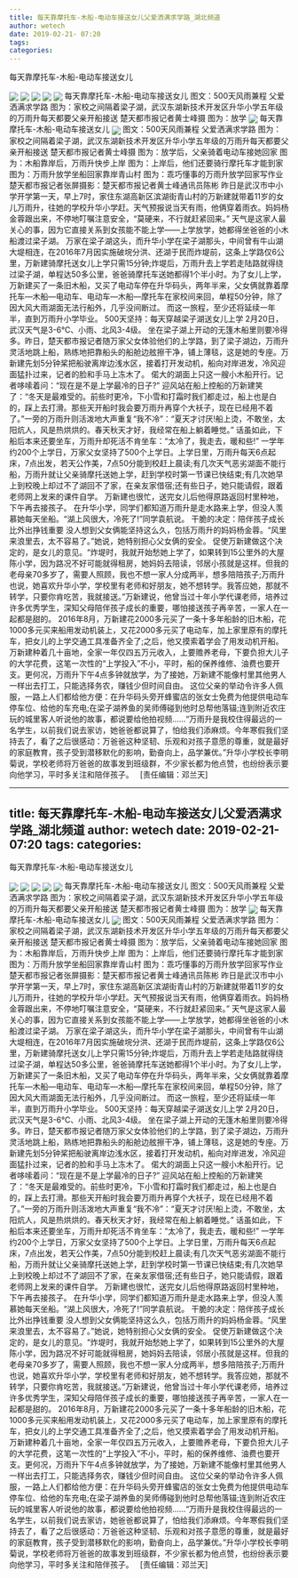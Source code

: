 ```yaml
---
title: 每天靠摩托车-木船-电动车接送女儿父爱洒满求学路_湖北频道
author: wetech
date: 2019-02-21- 07:20
tags: 
categories: 
---
```

每天靠摩托车-木船-电动车接送女儿
<!-- more -->
                
<img align="center" border="0" src="http://p1.ifengimg.com/a/2019_08/b3b8b1b115c5cbb_size37_w530_h346.jpg" />
                
<img align="center" border="0" src="http://p0.ifengimg.com/a/2019_08/6d4be09f9589654_size66_w530_h356.jpg" />
            
<img align="center" border="0" src="http://p3.ifengimg.com/a/2019_08/ff3fdc73ff8cb19_size50_w530_h337.jpg" />
<img align="center" border="0" src="http://p0.ifengimg.com/a/2019_08/cf5e2315ff0c13b_size53_w530_h353.jpg" />
<img align="center" border="0" src="http://p0.ifengimg.com/a/2019_08/5efd85e00ffd4ab_size58_w530_h342.jpg" />
每天靠摩托车-木船-电动车接送女儿 图文：500天风雨兼程 父爱洒满求学路 图为：家校之间隔着梁子湖，武汉东湖新技术开发区升华小学五年级的万雨升每天都要父亲开船接送 楚天都市报记者黄士峰摄 图为：放学
<img align="center" border="0" src="http://p2.ifengimg.com/a/2019_08/f63c91dda43c886_size30_w530_h349.jpg" />
每天靠摩托车-木船-电动车接送女儿
<img align="center" border="0" src="http://p2.ifengimg.com/a/2016/0810/204c433878d5cf9size1_w16_h16.png" />
图文：500天风雨兼程 父爱洒满求学路
图为：家校之间隔着梁子湖，武汉东湖新技术开发区升华小学五年级的万雨升每天都要父亲开船接送 楚天都市报记者黄士峰摄
图为：放学后，父亲骑着电动车接她回家
图为：木船靠岸后，万雨升快步上岸
图为：上岸后，他们还要骑行摩托车才能到家
图为：万雨升放学坐船回家靠岸青山村
图为：乖巧懂事的万雨升放学回家写作业
楚天都市报记者张屏摄影：楚天都市报记者黄士峰通讯员陈彬
昨日是武汉市中小学开学第一天，早上7时，家住东湖高新区滨湖街青山村的万新建就带着11岁的女儿万雨升，往她的学校升华小学赶。天气预报说当天有雨，他俩穿着雨衣。妈妈杨金蓉跟出来，不停地叮嘱注意安全，“莫硬来，不行就赶紧回来。”
天气是这家人最关心的事，因为它直接关系到女孩能不能上学——上学放学，她都得坐爸爸的小木船渡过梁子湖。
万家在梁子湖这头，而升华小学在梁子湖那头，中间曾有牛山湖大堤相连，在2016年7月因实施破垸分洪、还湖于民而炸堤前，这条上学路仅6公里，万新建骑摩托送女儿上学只需15分钟;炸堤后，万雨升去上学若走陆路就得绕过梁子湖，单程达50多公里，爸爸骑摩托车送她都得1个半小时。为了女儿上学，万新建买了一条旧木船，又买了电动车停在升华码头，两年半来，父女俩就靠着摩托车—木船—电动车、电动车—木船—摩托车在家校间来回，单程50分钟，除了因大风大雨湖面无法行船外，几乎没间断过。
而这一旅程，至少还将延续一年半，直到万雨升小学毕业。
500天坚持：每天穿越梁子湖送女儿上学
2月20日，武汉天气是3-6℃、小雨、北风3-4级。
坐在梁子湖上开动的无篷木船里则要冷得多。昨日，楚天都市报记者随万家父女体验他们的上学路，到了梁子湖边，万雨升灵活地跳上船，熟练地把靠船头的船舱边舷擦干净，铺上薄毯，这是她的专座。万新建先划5分钟桨把船驶离岸边浅水区，接着打开发动机，船向对岸进发，冷风迎面猛扑过来，记者的脸和手马上冻木了。
偌大的湖面上只这一艘小木船开行。记者哆嗦着问：“现在是不是上学最冷的日子?”
迎风站在船上控船的万新建笑了：“冬天是最难受的。前些时更冷，下小雪和打霜时我们都走过，船上也是白的，踩上去打滑。那些天开船时我会要万雨升再穿个大袄子，现在已经用不着了。”一旁的万雨升则活泼地大声重复“我不冷”：“夏天才讨厌!船上烫，不敢坐，太阳炕人，风是热烘烘的。春天秋天才好，我经常在船上躺着睡觉。”
话虽如此，下船后本来还要坐车，万雨升却死活不肯坐车：“太冷了，我走去，暖和些!”
一学年约200个上学日，万家父女坚持了500个上学日。上学日里，万雨升每天6点起床，7点出发，若天公作美，7点50分能到校赶上晨读;有几次天气恶劣湖面不能行船，万雨升就让父亲骑摩托送她上学，赶到学校时第一节课已快结束;有几次她早上到校晚上却过不了湖回不了家，在亲友家借宿;还有些日子，她只能请假，跟着老师网上发来的课件自学。
万新建也很忙，送完女儿后他得原路返回村里种地，下午再去接孩子。
在升华小学，同学们都知道万雨升是走水路来上学，但没人羡慕她每天坐船。“湖上风很大，冷死了!”同学袁航说。
干脆的决定：陪伴孩子成长比外出挣钱重要
没人想到父女俩能坚持这么久，包括万雨升的妈妈杨金蓉。“风里来浪里去，太不容易了。”她说，她特别担心父女俩的安全。
促使万新建做这个决定的，是女儿的意见。“炸堤时，我就开始愁她上学了，如果转到15公里外的大屋陈小学，因为路况不好可能就得租房，她妈妈去陪读，邻居小孩就是这样。但我的老母亲70多岁了，需要人照顾，我也不想一家人分成两半，想多陪陪孩子;万雨升也说，她喜欢升华小学，学校里有老师和好朋友，她不想转学。我答应她，那就不转学，只要你肯吃苦，我就接送。”万新建说，他曾当过十年小学代课老师，培养过许多优秀学生，深知父母陪伴孩子成长的重要，哪怕接送孩子再辛苦，一家人在一起都是甜的。
2016年8月，万新建花2000多元买了一条十多年船龄的旧木船，花1000多元买来船用发动机装上，又花2000多元买了电动车，加上家里原有的摩托车，把女儿的上学交通工具准备齐全了;之后，他又摸索着学会了用发动机开船。
万新建种着几十亩地，全家一年仅四五万元收入，上要赡养老母，下要负担大儿子的大学花费，这笔一次性的“上学投入”不小，平时，船的保养维修、油费也要开支。更何况，万雨升下午4点多钟就放学，为了接她，万新建不能像村里其他男人一样出去打工，只能选择务农，赚钱少但时间自由。
这位父亲的举动令许多人佩服，一路上人们都给他方便：在升华码头旁开蜂蜜店的张女士免费为他提供电动车停车位、给他的车充电;在梁子湖养鱼的吴师傅碰到他时总帮他落锚;连到附近农庄玩的城里客人听说他的故事，都说要给他拍视频……“万雨升是我校住得最远的一名学生，以前我们说去家访，她爸爸都说算了，怕给我们添麻烦。今年寒假我们坚持去了，看了之后很感动：万爸爸这种坚韧、乐观和对孩子意愿的尊重，就是最好的家庭教育，孩子受到潜移默化的影响，勤奋向上，品学兼优。”升华小学校长李明菊说，学校老师将万爸爸的故事发到班级群，不少家长都为他点赞，也纷纷表示要向他学习，平时多关注和陪伴孩子。
 
[责任编辑：邓兰天]
            
---
title: 每天靠摩托车-木船-电动车接送女儿父爱洒满求学路_湖北频道
author: wetech
date: 2019-02-21- 07:20
tags: 
categories: 
---
每天靠摩托车-木船-电动车接送女儿
<!-- more -->
                
<img align="center" border="0" src="http://p1.ifengimg.com/a/2019_08/b3b8b1b115c5cbb_size37_w530_h346.jpg" />
                
<img align="center" border="0" src="http://p0.ifengimg.com/a/2019_08/6d4be09f9589654_size66_w530_h356.jpg" />
            
<img align="center" border="0" src="http://p3.ifengimg.com/a/2019_08/ff3fdc73ff8cb19_size50_w530_h337.jpg" />
<img align="center" border="0" src="http://p0.ifengimg.com/a/2019_08/cf5e2315ff0c13b_size53_w530_h353.jpg" />
<img align="center" border="0" src="http://p0.ifengimg.com/a/2019_08/5efd85e00ffd4ab_size58_w530_h342.jpg" />
每天靠摩托车-木船-电动车接送女儿 图文：500天风雨兼程 父爱洒满求学路 图为：家校之间隔着梁子湖，武汉东湖新技术开发区升华小学五年级的万雨升每天都要父亲开船接送 楚天都市报记者黄士峰摄 图为：放学
<img align="center" border="0" src="http://p2.ifengimg.com/a/2019_08/f63c91dda43c886_size30_w530_h349.jpg" />
每天靠摩托车-木船-电动车接送女儿
<img align="center" border="0" src="http://p2.ifengimg.com/a/2016/0810/204c433878d5cf9size1_w16_h16.png" />
图文：500天风雨兼程 父爱洒满求学路
图为：家校之间隔着梁子湖，武汉东湖新技术开发区升华小学五年级的万雨升每天都要父亲开船接送 楚天都市报记者黄士峰摄
图为：放学后，父亲骑着电动车接她回家
图为：木船靠岸后，万雨升快步上岸
图为：上岸后，他们还要骑行摩托车才能到家
图为：万雨升放学坐船回家靠岸青山村
图为：乖巧懂事的万雨升放学回家写作业
楚天都市报记者张屏摄影：楚天都市报记者黄士峰通讯员陈彬
昨日是武汉市中小学开学第一天，早上7时，家住东湖高新区滨湖街青山村的万新建就带着11岁的女儿万雨升，往她的学校升华小学赶。天气预报说当天有雨，他俩穿着雨衣。妈妈杨金蓉跟出来，不停地叮嘱注意安全，“莫硬来，不行就赶紧回来。”
天气是这家人最关心的事，因为它直接关系到女孩能不能上学——上学放学，她都得坐爸爸的小木船渡过梁子湖。
万家在梁子湖这头，而升华小学在梁子湖那头，中间曾有牛山湖大堤相连，在2016年7月因实施破垸分洪、还湖于民而炸堤前，这条上学路仅6公里，万新建骑摩托送女儿上学只需15分钟;炸堤后，万雨升去上学若走陆路就得绕过梁子湖，单程达50多公里，爸爸骑摩托车送她都得1个半小时。为了女儿上学，万新建买了一条旧木船，又买了电动车停在升华码头，两年半来，父女俩就靠着摩托车—木船—电动车、电动车—木船—摩托车在家校间来回，单程50分钟，除了因大风大雨湖面无法行船外，几乎没间断过。
而这一旅程，至少还将延续一年半，直到万雨升小学毕业。
500天坚持：每天穿越梁子湖送女儿上学
2月20日，武汉天气是3-6℃、小雨、北风3-4级。
坐在梁子湖上开动的无篷木船里则要冷得多。昨日，楚天都市报记者随万家父女体验他们的上学路，到了梁子湖边，万雨升灵活地跳上船，熟练地把靠船头的船舱边舷擦干净，铺上薄毯，这是她的专座。万新建先划5分钟桨把船驶离岸边浅水区，接着打开发动机，船向对岸进发，冷风迎面猛扑过来，记者的脸和手马上冻木了。
偌大的湖面上只这一艘小木船开行。记者哆嗦着问：“现在是不是上学最冷的日子?”
迎风站在船上控船的万新建笑了：“冬天是最难受的。前些时更冷，下小雪和打霜时我们都走过，船上也是白的，踩上去打滑。那些天开船时我会要万雨升再穿个大袄子，现在已经用不着了。”一旁的万雨升则活泼地大声重复“我不冷”：“夏天才讨厌!船上烫，不敢坐，太阳炕人，风是热烘烘的。春天秋天才好，我经常在船上躺着睡觉。”
话虽如此，下船后本来还要坐车，万雨升却死活不肯坐车：“太冷了，我走去，暖和些!”
一学年约200个上学日，万家父女坚持了500个上学日。上学日里，万雨升每天6点起床，7点出发，若天公作美，7点50分能到校赶上晨读;有几次天气恶劣湖面不能行船，万雨升就让父亲骑摩托送她上学，赶到学校时第一节课已快结束;有几次她早上到校晚上却过不了湖回不了家，在亲友家借宿;还有些日子，她只能请假，跟着老师网上发来的课件自学。
万新建也很忙，送完女儿后他得原路返回村里种地，下午再去接孩子。
在升华小学，同学们都知道万雨升是走水路来上学，但没人羡慕她每天坐船。“湖上风很大，冷死了!”同学袁航说。
干脆的决定：陪伴孩子成长比外出挣钱重要
没人想到父女俩能坚持这么久，包括万雨升的妈妈杨金蓉。“风里来浪里去，太不容易了。”她说，她特别担心父女俩的安全。
促使万新建做这个决定的，是女儿的意见。“炸堤时，我就开始愁她上学了，如果转到15公里外的大屋陈小学，因为路况不好可能就得租房，她妈妈去陪读，邻居小孩就是这样。但我的老母亲70多岁了，需要人照顾，我也不想一家人分成两半，想多陪陪孩子;万雨升也说，她喜欢升华小学，学校里有老师和好朋友，她不想转学。我答应她，那就不转学，只要你肯吃苦，我就接送。”万新建说，他曾当过十年小学代课老师，培养过许多优秀学生，深知父母陪伴孩子成长的重要，哪怕接送孩子再辛苦，一家人在一起都是甜的。
2016年8月，万新建花2000多元买了一条十多年船龄的旧木船，花1000多元买来船用发动机装上，又花2000多元买了电动车，加上家里原有的摩托车，把女儿的上学交通工具准备齐全了;之后，他又摸索着学会了用发动机开船。
万新建种着几十亩地，全家一年仅四五万元收入，上要赡养老母，下要负担大儿子的大学花费，这笔一次性的“上学投入”不小，平时，船的保养维修、油费也要开支。更何况，万雨升下午4点多钟就放学，为了接她，万新建不能像村里其他男人一样出去打工，只能选择务农，赚钱少但时间自由。
这位父亲的举动令许多人佩服，一路上人们都给他方便：在升华码头旁开蜂蜜店的张女士免费为他提供电动车停车位、给他的车充电;在梁子湖养鱼的吴师傅碰到他时总帮他落锚;连到附近农庄玩的城里客人听说他的故事，都说要给他拍视频……“万雨升是我校住得最远的一名学生，以前我们说去家访，她爸爸都说算了，怕给我们添麻烦。今年寒假我们坚持去了，看了之后很感动：万爸爸这种坚韧、乐观和对孩子意愿的尊重，就是最好的家庭教育，孩子受到潜移默化的影响，勤奋向上，品学兼优。”升华小学校长李明菊说，学校老师将万爸爸的故事发到班级群，不少家长都为他点赞，也纷纷表示要向他学习，平时多关注和陪伴孩子。
 
[责任编辑：邓兰天]
            
